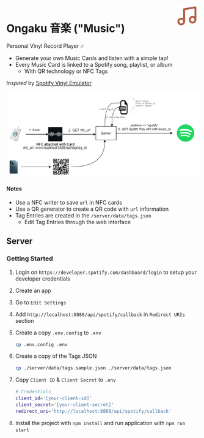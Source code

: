 <img src="ongaku.png" align="right" width="60">

# Ongaku 音楽 ("Music")

Personal Vinyl Record Player  :notes:
- Generate your own Music Cards and listen with a simple tap!
- Every Music Card is linked to a Spotify song, playlist, or album
  - With QR technology or NFC Tags

*Inspired* by [Spotify Vinyl Emulator](https://www.hackster.io/mark-hank/sonos-spotify-vinyl-emulator-3be63d)

![ongaku-play](./docs/ongaku-play.png)

#### Notes
- Use a NFC writer to save `url` in NFC cards 
- Use a QR generator to create a QR code with `url` information
- Tag Entries are created in the `/server/data/tags.json`
  - Edit Tag Entries through the web interface

## Server

### Getting Started

1. Login on `https://developer.spotify.com/dashboard/login` to setup your developer credentials

2. Create an app 

3. Go to `Edit Settings`

4. Add `http://localhost:8888/api/spotify/callback` in `Redirect URIs` section

5. Create a copy `.env.config` to `.env`
    ```sh
    cp .env.config .env
    ```

6. Create a copy of the Tags JSON
    ```sh
    cp ./server/data/tags.sample.json ./server/data/tags.json
    ```

7. Copy `Client ID` & `Client Secret` to `.env`
    ```sh
    # Credentials
    client_id='[your-client-id]'
    client_secret='[your-client-secret]'
    redirect_uri='http://localhost:8888/api/spotify/callback'
    ```

8. Install the project with `npm install` and run application with `npm run start`
